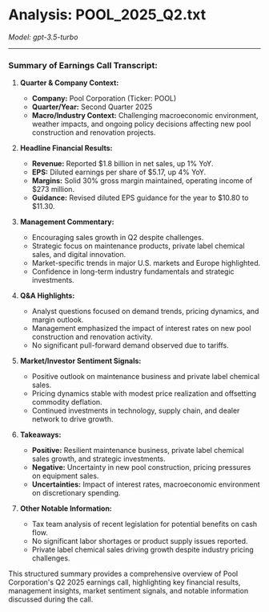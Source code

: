 # Analysis: POOL_2025_Q2.txt

*Model: gpt-3.5-turbo*

---

### Summary of Earnings Call Transcript:

1. **Quarter & Company Context:**
   - **Company:** Pool Corporation (Ticker: POOL)
   - **Quarter/Year:** Second Quarter 2025
   - **Macro/Industry Context:** Challenging macroeconomic environment, weather impacts, and ongoing policy decisions affecting new pool construction and renovation projects.

2. **Headline Financial Results:**
   - **Revenue:** Reported $1.8 billion in net sales, up 1% YoY.
   - **EPS:** Diluted earnings per share of $5.17, up 4% YoY.
   - **Margins:** Solid 30% gross margin maintained, operating income of $273 million.
   - **Guidance:** Revised diluted EPS guidance for the year to $10.80 to $11.30.

3. **Management Commentary:**
   - Encouraging sales growth in Q2 despite challenges.
   - Strategic focus on maintenance products, private label chemical sales, and digital innovation.
   - Market-specific trends in major U.S. markets and Europe highlighted.
   - Confidence in long-term industry fundamentals and strategic investments.

4. **Q&A Highlights:**
   - Analyst questions focused on demand trends, pricing dynamics, and margin outlook.
   - Management emphasized the impact of interest rates on new pool construction and renovation activity.
   - No significant pull-forward demand observed due to tariffs.

5. **Market/Investor Sentiment Signals:**
   - Positive outlook on maintenance business and private label chemical sales.
   - Pricing dynamics stable with modest price realization and offsetting commodity deflation.
   - Continued investments in technology, supply chain, and dealer network to drive growth.

6. **Takeaways:**
   - **Positive:** Resilient maintenance business, private label chemical sales growth, and strategic investments.
   - **Negative:** Uncertainty in new pool construction, pricing pressures on equipment sales.
   - **Uncertainties:** Impact of interest rates, macroeconomic environment on discretionary spending.

7. **Other Notable Information:**
   - Tax team analysis of recent legislation for potential benefits on cash flow.
   - No significant labor shortages or product supply issues reported.
   - Private label chemical sales driving growth despite industry pricing challenges.

This structured summary provides a comprehensive overview of Pool Corporation's Q2 2025 earnings call, highlighting key financial results, management insights, market sentiment signals, and notable information discussed during the call.